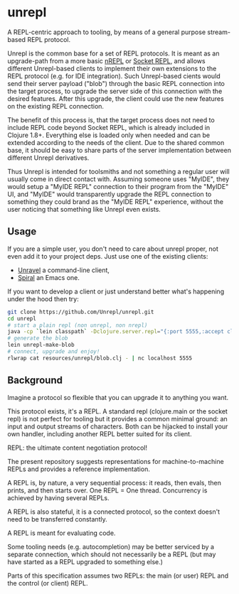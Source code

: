 # unrepl

A REPL-centric approach to tooling, by means of a general purpose stream-based REPL protocol.

Unrepl is the common base for a set of REPL protocols.  It is meant as an upgrade-path from a more basic [nREPL](https://github.com/clojure/tools.nrepl) or [Socket REPL](https://clojure.org/reference/repl_and_main#_launching_a_socket_server), and allows different Unrepl-based clients to implement their own extensions to the REPL protocol (e.g. for IDE integration).  Such Unrepl-based cients would send their server payload ("blob") through the basic REPL connection into the target process, to upgrade the server side of this connection with the desired features.  After this upgrade, the client could use the new features on the existing REPL connection.

The benefit of this process is, that the target process does not need to include REPL code beyond Socket REPL, which is already included in Clojure 1.8+.  Everything else is loaded only when needed and can be extended according to the needs of the client.  Due to the shared common base, it should be easy to share parts of the server implementation between different Unrepl derivatives.

Thus Unrepl is intended for toolsmiths and not something a regular user will usually come in direct contact with.  Assuming someone uses "MyIDE", they would setup a "MyIDE REPL" connection to their program from the "MyIDE" UI, and "MyIDE" would transparently upgrade the REPL connection to something they could brand as the "MyIDE REPL" experience, without the user noticing that something like Unrepl even exists.

## Usage

If you are a simple user, you don't need to care about unrepl proper, not even add it to your project deps. Just use one of the existing clients:

 * [Unravel](https://github.com/Unrepl/unravel) a command-line client,
 * [Spiral](https://github.com/Unrepl/spiral) an Emacs one.

If you want to develop a client or just understand better what's happening under the hood then try:

```sh
git clone https://github.com/Unrepl/unrepl.git
cd unrepl
# start a plain repl (non unrepl, non nrepl)
java -cp `lein classpath` -Dclojure.server.repl="{:port 5555,:accept clojure.core.server/repl,:server-daemon false}" clojure.main -e nil &
# generate the blob
lein unrepl-make-blob
# connect, upgrade and enjoy!
rlwrap cat resources/unrepl/blob.clj - | nc localhost 5555
```

## Background

Imagine a protocol so flexible that you can upgrade it to anything you want.

This protocol exists, it's a REPL. A standard repl (clojure.main or the socket repl) is not perfect for tooling but it provides a common minimal ground: an input and output streams of characters. Both can be hijacked to install your own handler, including another REPL better suited for its client.

REPL: the ultimate content negotiation protocol!

The present repository suggests representations for machine-to-machine REPLs and provides a reference implementation.

A REPL is, by nature, a very sequential process: it reads, then evals, then prints, and then starts over. One REPL = One thread. Concurrency is achieved by having several REPLs.

A REPL is also stateful, it is a connected protocol, so the context doesn't need to be transferred constantly.

A REPL is meant for evaluating code.

Some tooling needs (e.g. autocompletion) may be better serviced by a separate connection, which should not necessarily be a REPL (but may have started as a REPL upgraded to something else.)

Parts of this specification assumes two REPLs: the main (or user) REPL and the control (or client) REPL.

